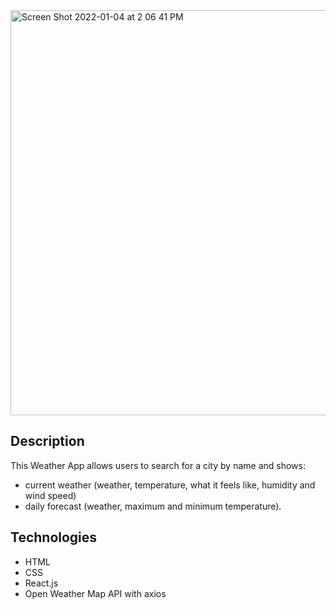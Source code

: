 <img width="648" alt="Screen Shot 2022-01-04 at 2 06 41 PM" src="https://user-images.githubusercontent.com/89602993/148063887-6f93758f-ff56-4a1a-8f32-c26b3cc317bf.png">


## Description

This Weather App allows users to search for a city by name and shows:

- current weather (weather, temperature, what it feels like, humidity and wind speed)
- daily forecast (weather, maximum and minimum temperature).

## Technologies
- HTML
- CSS
- React.js
- Open Weather Map API with axios
